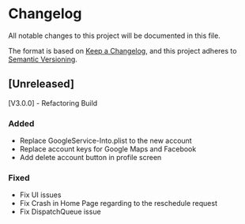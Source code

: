 # Changelog

All notable changes to this project will be documented in this file.

The format is based on [Keep a Changelog](https://keepachangelog.com/en/1.0.0/),
and this project adheres to [Semantic Versioning](https://semver.org/spec/v2.0.0.html).

## [Unreleased]
[V3.0.0] - Refactoring Build
### Added
- Replace GoogleService-Into.plist to the new account
- Replace account keys for Google Maps and Facebook
- Add delete account button in profile screen

### Fixed
- Fix UI issues
- Fix Crash in Home Page regarding to the reschedule request
- Fix DispatchQueue issue

